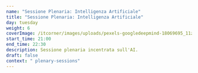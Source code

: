 ```yaml
---
name: "Sessione Plenaria: Intelligenza Artificiale"
title: "Sessione Plenaria: Intelligenza Artificiale"
day: tuesday
weight: 6
coverImage: /itcorner/images/uploads/pexels-googledeepmind-18069695_11zon.webp
start_time: 21:00
end_time: 22:30
description: Sessione plenaria incentrata sull'AI.
draft: false
context: " plenary-sessions"
---
```


